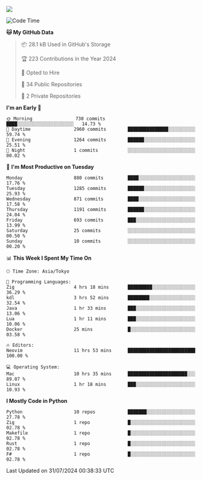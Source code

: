 ![](https://komarev.com/ghpvc/?username=kitagawa-hr)

<!--START_SECTION:waka-->
![Code Time](http://img.shields.io/badge/Code%20Time-970%20hrs%2025%20mins-blue)

**🐱 My GitHub Data** 

> 📦 28.1 kB Used in GitHub's Storage 
 > 
> 🏆 223 Contributions in the Year 2024
 > 
> 💼 Opted to Hire
 > 
> 📜 34 Public Repositories 
 > 
> 🔑 2 Private Repositories 
 > 
**I'm an Early 🐤** 

```text
🌞 Morning                730 commits         ████░░░░░░░░░░░░░░░░░░░░░   14.73 % 
🌆 Daytime                2960 commits        ███████████████░░░░░░░░░░   59.74 % 
🌃 Evening                1264 commits        ██████░░░░░░░░░░░░░░░░░░░   25.51 % 
🌙 Night                  1 commits           ░░░░░░░░░░░░░░░░░░░░░░░░░   00.02 % 
```
📅 **I'm Most Productive on Tuesday** 

```text
Monday                   880 commits         ████░░░░░░░░░░░░░░░░░░░░░   17.76 % 
Tuesday                  1285 commits        ██████░░░░░░░░░░░░░░░░░░░   25.93 % 
Wednesday                871 commits         ████░░░░░░░░░░░░░░░░░░░░░   17.58 % 
Thursday                 1191 commits        ██████░░░░░░░░░░░░░░░░░░░   24.04 % 
Friday                   693 commits         ███░░░░░░░░░░░░░░░░░░░░░░   13.99 % 
Saturday                 25 commits          ░░░░░░░░░░░░░░░░░░░░░░░░░   00.50 % 
Sunday                   10 commits          ░░░░░░░░░░░░░░░░░░░░░░░░░   00.20 % 
```


📊 **This Week I Spent My Time On** 

```text
🕑︎ Time Zone: Asia/Tokyo

💬 Programming Languages: 
Zig                      4 hrs 18 mins       █████████░░░░░░░░░░░░░░░░   36.29 % 
kdl                      3 hrs 52 mins       ████████░░░░░░░░░░░░░░░░░   32.54 % 
Java                     1 hr 33 mins        ███░░░░░░░░░░░░░░░░░░░░░░   13.06 % 
Lua                      1 hr 11 mins        ███░░░░░░░░░░░░░░░░░░░░░░   10.06 % 
Docker                   25 mins             █░░░░░░░░░░░░░░░░░░░░░░░░   03.58 % 

🔥 Editors: 
Neovim                   11 hrs 53 mins      █████████████████████████   100.00 % 

💻 Operating System: 
Mac                      10 hrs 35 mins      ██████████████████████░░░   89.07 % 
Linux                    1 hr 18 mins        ███░░░░░░░░░░░░░░░░░░░░░░   10.93 % 
```

**I Mostly Code in Python** 

```text
Python                   10 repos            ███████░░░░░░░░░░░░░░░░░░   27.78 % 
Zig                      1 repo              █░░░░░░░░░░░░░░░░░░░░░░░░   02.78 % 
Makefile                 1 repo              █░░░░░░░░░░░░░░░░░░░░░░░░   02.78 % 
Rust                     1 repo              █░░░░░░░░░░░░░░░░░░░░░░░░   02.78 % 
F#                       1 repo              █░░░░░░░░░░░░░░░░░░░░░░░░   02.78 % 
```




 Last Updated on 31/07/2024 00:38:33 UTC
<!--END_SECTION:waka-->
